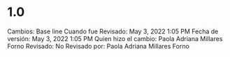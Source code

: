 # 1.0

Cambios: Base line 
Cuando fue Revisado: May 3, 2022 1:05 PM
Fecha de  versión: May 3, 2022 1:05 PM
Quien hizo el cambio: Paola Adriana Millares Forno
Revisado: No
Revisado por: Paola Adriana Millares Forno